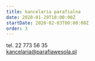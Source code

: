 ```yaml
---
title: kancelaria parafialna
date: 2020-01-29T18:00:00Z
startDate: 2020-02-03T00:00:00Z
order: 3
---
```


tel. 22 773 56 35\
kancelaria@parafiawesola.pl
